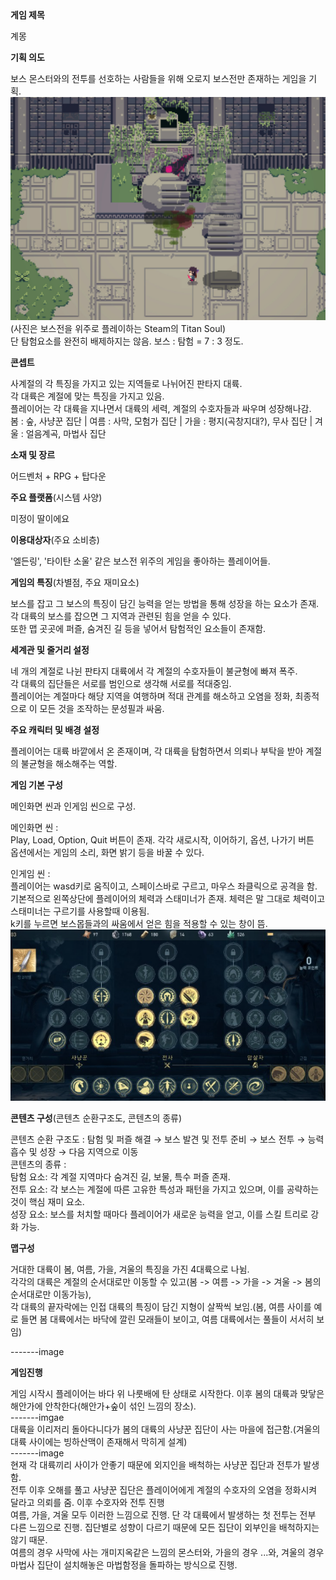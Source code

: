 <summary><b>게임 제목</b></summary>

계몽

<summary><b>기획 의도</b></summary>

보스 몬스터와의 전투를 선호하는 사람들을 위해 오로지 보스전만 존재하는 게임을 기획. <br>
![Titan Soul](./images/Titan_Soul.png)<br>
(사진은 보스전을 위주로 플레이하는 Steam의 Titan Soul)<br>
단 탐험요소를 완전히 배제하지는 않음. 보스 : 탐험 = 7 : 3 정도.

<summary><b>콘셉트</b></summary>

사계절의 각 특징을 가지고 있는 지역들로 나뉘어진 판타지 대륙.<br>
각 대륙은 계절에 맞는 특징을 가지고 있음.<br>
플레이어는 각 대륙을 지나면서 대륙의 세력, 계절의 수호자들과 싸우며 성장해나감.<br>
봄 : 숲, 사냥꾼 집단  |  여름 : 사막, 모험가 집단  |  가을 : 평지(곡창지대?), 무사 집단  |  겨울 : 얼음계곡, 마법사 집단

<summary><b>소재 및 장르</b></summary>

어드벤처 + RPG + 탑다운

<summary><b>주요 플랫폼</b>(시스템 사양)</summary>

미정이 딸이에요

<summary><b>이용대상자</b>(주요 소비층)</summary>

'엘든링', '타이탄 소울' 같은 보스전 위주의 게임을 좋아하는 플레이어들.

<summary><b>게임의 특징</b>(차별점, 주요 재미요소)</summary>

보스를 잡고 그 보스의 특징이 담긴 능력을 얻는 방법을 통해 성장을 하는 요소가 존재.<br>
각 대륙의 보스를 잡으면 그 지역과 관련된 힘을 얻을 수 있다.<br>
또한 맵 곳곳에 퍼즐, 숨겨진 길 등을 넣어서 탐험적인 요소들이 존재함.

<summary><b>세계관 및 줄거리 설정</b></summary>

네 개의 계절로 나뉜 판타지 대륙에서 각 계절의 수호자들이 불균형에 빠져 폭주.<br>
각 대륙의 집단들은 서로를 범인으로 생각해 서로를 적대중임.<br>
플레이어는 계절마다 해당 지역을 여행하며 적대 관계를 해소하고 오염을 정화, 최종적으로 이 모든 것을 조작하는 문성필과 싸움.

<summary><b>주요 캐릭터 및 배경 설정</b></summary>

플레이어는 대륙 바깥에서 온 존재이며, 각 대륙을 탐험하면서 의뢰나 부탁을 받아 계절의 불균형을 해소해주는 역할.

<summary><b>게임 기본 구성</b></summary>

메인화면 씬과 인게임 씬으로 구성.<br>

메인화면 씬 : <br>
Play, Load, Option, Quit 버튼이 존재. 각각 새로시작, 이어하기, 옵션, 나가기 버튼 <br>
옵션에서는 게임의 소리, 화면 밝기 등을 바꿀 수 있다.

인게임 씬 : <br>
플레이어는 wasd키로 움직이고, 스페이스바로 구르고, 마우스 좌클릭으로 공격을 함.<br>
기본적으로 왼쪽상단에 플레이어의 체력과 스태미너가 존재. 체력은 말 그대로 체력이고 스태미너는 구르기를 사용할때 이용됨.<br>
k키를 누르면 보스몹들과의 싸움에서 얻은 힘을 적용할 수 있는 창이 뜸.<br>
![Skill Tree](./images/Skill_Tree.png)

<summary><b>콘텐츠 구성</b>(콘텐츠 순환구조도, 콘텐츠의 종류)</summary>

콘텐츠 순환 구조도 : 탐험 및 퍼즐 해결 → 보스 발견 및 전투 준비 → 보스 전투 → 능력 흡수 및 성장 → 다음 지역으로 이동<br>
콘텐츠의 종류 : <br>
탐험 요소: 각 계절 지역마다 숨겨진 길, 보물, 특수 퍼즐 존재.<br>
전투 요소: 각 보스는 계절에 따른 고유한 특성과 패턴을 가지고 있으며, 이를 공략하는 것이 핵심 재미 요소.<br>
성장 요소: 보스를 처치할 때마다 플레이어가 새로운 능력을 얻고, 이를 스킬 트리로 강화 가능.

<summary><b>맵구성</b></summary>

거대한 대륙이 봄, 여름, 가을, 겨울의 특징을 가진 4대륙으로 나뉨.<br>
각각의 대륙은 계절의 순서대로만 이동할 수 있고(봄 -> 여름 -> 가을 -> 겨울 -> 봄의 순서대로만 이동가능), <br>
각 대륙의 끝자락에는 인접 대륙의 특징이 담긴 지형이 살짝씩 보임.(봄, 여름 사이를 예로 들면 봄 대륙에서는 바닥에 깔린 모래들이 보이고, 여름 대륙에서는 풀들이 서서히 보임)<br>

-------image

<summary><b>게임진행</b></summary>

게임 시작시 플레이어는 바다 위 나룻배에 탄 상태로 시작한다. 이후 봄의 대륙과 맞닿은 해안가에 안착한다(해안가+숲이 섞인 느낌의 장소). <br>
-------imgae<br>
대륙을 이리저리 돌아다니다가 봄의 대륙의 사냥꾼 집단이 사는 마을에 접근함.(겨울의 대륙 사이에는 빙하산맥이 존재해서 막히게 설계)<br>
-------image<br>
현재 각 대륙끼리 사이가 안좋기 때문에 외지인을 배척하는 사냥꾼 집단과 전투가 발생함.<br>
전투 이후 오해를 풀고 사냥꾼 집단은 플레이어에게 계절의 수호자의 오염을 정화시켜 달라고 의뢰를 줌. 이후 수호자와 전투 진행 <br>
여름, 가을, 겨울 모두 이러한 느낌으로 진행. 단 각 대륙에서 발생하는 첫 전투는 전부 다른 느낌으로 진행. 집단별로 성향이 다르기 때문에 모든 집단이 외부인을 배척하지는 않기 때문.<br>
여름의 경우 사막에 사는 개미지옥같은 느낌의 몬스터와, 가을의 경우 ...와, 겨울의 경우 마법사 집단이 설치해놓은 마법함정을 돌파하는 방식으로 진행. <br>
